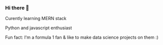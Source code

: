 ### Hi there 👋
<p>Curently learning MERN stack</p>
<p>Python and javascript enthusiast</p>
<p>Fun fact: I'm a formula 1 fan & like to make data science projects on them :)</p>

<!--
**ishitagupta1/ishitagupta1** is a ✨ _special_ ✨ repository because its `README.md` (this file) appears on your GitHub profile.

Here are some ideas to get you started:

- 🔭 I’m currently working on ...
- 🌱 I’m currently learning ...
- 👯 I’m looking to collaborate on ...
- 🤔 I’m looking for help with ...
- 💬 Ask me about ...
- 📫 How to reach me: ...
- 😄 Pronouns: ...
- ⚡ Fun fact: ...
-->
